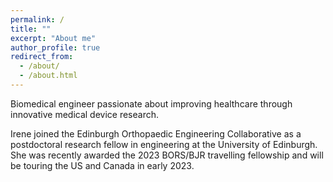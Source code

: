 ```yaml
---
permalink: /
title: ""
excerpt: "About me"
author_profile: true
redirect_from: 
  - /about/
  - /about.html
---
```

Biomedical engineer passionate about improving healthcare through innovative medical device research.

Irene joined the Edinburgh Orthopaedic Engineering Collaborative as a postdoctoral research fellow in engineering at the University of Edinburgh. She was recently awarded the 2023 BORS/BJR travelling fellowship and will be touring the US and Canada in early 2023.
